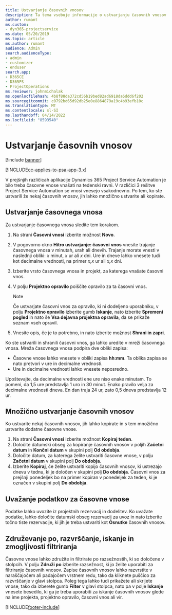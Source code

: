 ```yaml
---
title: Ustvarjanje časovnih vnosov
description: Ta tema vsebuje informacije o ustvarjanju časovnih vnosov.
author: rumant
ms.custom:
- dyn365-projectservice
ms.date: 05/20/2019
ms.topic: article
ms.author: rumant
audience: Admin
search.audienceType:
- admin
- customizer
- enduser
search.app:
- D365CE
- D365PS
- ProjectOperations
ms.reviewer: johnmichalak
ms.openlocfilehash: 4b8f88da372cd56b19bed82ad6918da6ddd6f202
ms.sourcegitcommit: c0792bd65d92db25e0e8864879a19c4b93efb10c
ms.translationtype: MT
ms.contentlocale: sl-SI
ms.lasthandoff: 04/14/2022
ms.locfileid: "8593540"
---
```

# <a name="create-time-entries"></a>Ustvarjanje časovnih vnosov

[!include [banner](../includes/psa-now-project-operations.md)]

[!INCLUDE[cc-applies-to-psa-app-3.x](../includes/cc-applies-to-psa-app-3x.md)]

V prejšnjih različicah aplikacije Dynamics 365 Project Service Automation je bilo treba časovne vnose vnašati na tedenski ravni. V različici 3 rešitve Project Service Automation se vnosi vnesejo vsakodnevno. Po tem, ko ste ustvarili že nekaj časovnih vnosov, jih lahko množično ustvarite ali kopirate.

## <a name="create-a-time-entry"></a>Ustvarjanje časovnega vnosa

Za ustvarjanje časovnega vnosa sledite tem korakom.

1. Na strani **Časovni vnosi** izberite možnost **Novo**.
2. V pogovorno okno **Hitro ustvarjanje: časovni vnos** vnesite trajanje časovnega vnosa v minutah, urah ali dnevih. Trajanje morate vnesti v naslednji obliki: *x* minut, *x* ur ali *x* dni. Ure in dneve lahko vnesete tudi kot decimalne vrednosti, na primer *x,x* ur ali *x,x* dni.
3. Izberite vrsto časovnega vnosa in projekt, za katerega vnašate časovni vnos.
4. V polju **Projektno opravilo** poiščite opravilo za ta časovni vnos.

    > [!NOTE]
    > Če ustvarjate časovni vnos za opravilo, ki ni dodeljeno uporabniku, v polju **Projektno opravilo** izberite gumb **Iskanje**, nato izberite **Spremeni pogled** in nato še **Vsa dejavna projektna opravila**, da se prikaže seznam vseh opravil.

5. Vnesite opis, če je to potrebno, in nato izberite možnost **Shrani in zapri**.

Ko ste ustvarili in shranili časovni vnos, ga lahko uredite v mreži časovnega vnosa. Mreža časovnega vnosa podpira dve obliki zapisa:

- Časovne vnose lahko vnesete v obliki zapisa **hh:mm**. Ta oblika zapisa se nato pretvori v ure in decimalne vrednosti.
- Ure in decimalne vrednosti lahko vnesete neposredno.

Upoštevajte, da decimalne vrednosti ene ure niso enake minutam. To pomeni, da 1,5 ure predstavlja 1 uro in 30 minut. Enako pravilo velja za decimalne vrednosti dneva. En dan traja 24 ur, zato 0,5 dneva predstavlja 12 ur.

## <a name="bulk-create-time-entries"></a>Množično ustvarjanje časovnih vnosov

Ko ustvarite nekaj časovnih vnosov, jih lahko kopirate in s tem množično ustvarite dodatne časovne vnose.

1. Na strani **Časovni vnosi** izberite možnost **Kopiraj teden**.
2. Določite datumski obseg za kopiranje časovnih vnosov v poljih **Začetni datum** in **Končni datum** v skupini polj **Od obdobja**.
3. Določite datum, za katerega želite ustvariti časovne vnose, v polju **Začetni datum** v skupini polj **Do obdobja**.
4. Izberite **Kopiraj**, če želite ustvariti kopijo časovnih vnosov, ki ustrezajo dnevu v tednu, ki je določen v skupini polj **Do obdobja**. Časovni vnos za prejšnji ponedeljek bo na primer kopiran v ponedeljek za teden, ki je označen v skupini polj **Do obdobja**.

## <a name="import-data-for-time-entries"></a>Uvažanje podatkov za časovne vnose

Podatke lahko uvozite iz projektnih rezervacij in dodelitev. Ko uvažate podatke, lahko določite datumski obseg rezervacij za uvoz in nato izberite točno tiste rezervacije, ki jih je treba ustvariti kot **Osnutke** časovnih vnosov.

## <a name="group-by-sort-search-and-filter-capabilities"></a>Združevanje po, razvrščanje, iskanje in zmogljivosti filtriranja

Časovne vnose lahko združite in filtrirate po razsežnostih, ki so določene v stolpcih. V polju **Združi po** izberite razsežnost, ki jo želite uporabiti za filtriranje časovnih vnosov. Zapise časovnih vnosov lahko razvrstite v naraščajočem ali padajočem vrstnem redu, tako da kliknete puščico za razvrščanje v glavi stolpca. Poleg tega lahko tudi prikažete ali skrijete vnose, tako da izberete gumb **Filter** v glavi stolpca, nato pa v polje **Iskanje** vnesete besedilo, ki ga je treba uporabiti za iskanje časovnih vnosov glede na ime projekta, projektno opravilo, časovni vnos ali vir.


[!INCLUDE[footer-include](../includes/footer-banner.md)]
